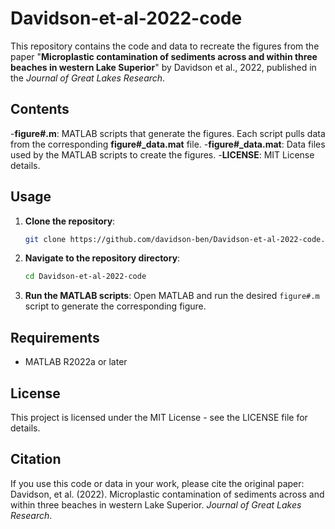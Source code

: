 # Davidson-et-al-2022-code
This repository contains the code and data to recreate the figures from the paper "**Microplastic contamination of sediments across and within three beaches in western Lake Superior**" by Davidson et al., 2022, published in the _Journal of Great Lakes Research_.

## Contents
-**figure#.m**: MATLAB scripts that generate the figures.  Each script pulls data from the corresponding **figure#_data.mat** file.
-**figure#_data.mat**: Data files used by the MATLAB scripts to create the figures.
-**LICENSE**:  MIT License details.

## Usage
1. **Clone the repository**:
    ```bash
    git clone https://github.com/davidson-ben/Davidson-et-al-2022-code.git
    ```
2. **Navigate to the repository directory**:
    ```bash
    cd Davidson-et-al-2022-code
    ```
3. **Run the MATLAB scripts**:
    Open MATLAB and run the desired `figure#.m` script to generate the corresponding figure.

## Requirements

- MATLAB R2022a or later

## License

This project is licensed under the MIT License - see the LICENSE file for details.

## Citation

If you use this code or data in your work, please cite the original paper:
Davidson, et al. (2022). Microplastic contamination of sediments across and within three beaches in western Lake Superior. *Journal of Great Lakes Research*.
